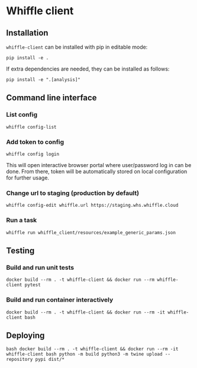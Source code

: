 # Whiffle client

## Installation

`whiffle-client` can be installed with pip in editable mode:

`pip install -e .`

If extra dependencies are needed, they can be installed as follows:

`pip install -e ".[analysis]"`

## Command line interface

### List config

`whiffle config-list`

### Add token to config

`whiffle config login`

This will open interactive browser portal where user/password log in can be done. From there, token will be automatically stored on local configuration for further usage.

### Change url to staging (production by default)

`whiffle config-edit whiffle.url https://staging.whs.whiffle.cloud`

### Run a task

`whiffle run whiffle_client/resources/example_generic_params.json`


## Testing

### Build and run unit tests

`docker build --rm . -t whiffle-client && docker run --rm whiffle-client pytest`

### Build and run container interactively

`docker build --rm . -t whiffle-client && docker run --rm -it whiffle-client bash`

## Deploying

`bash
docker build --rm . -t whiffle-client && docker run --rm -it whiffle-client bash
python -m build
python3 -m twine upload --repository pypi dist/*
`